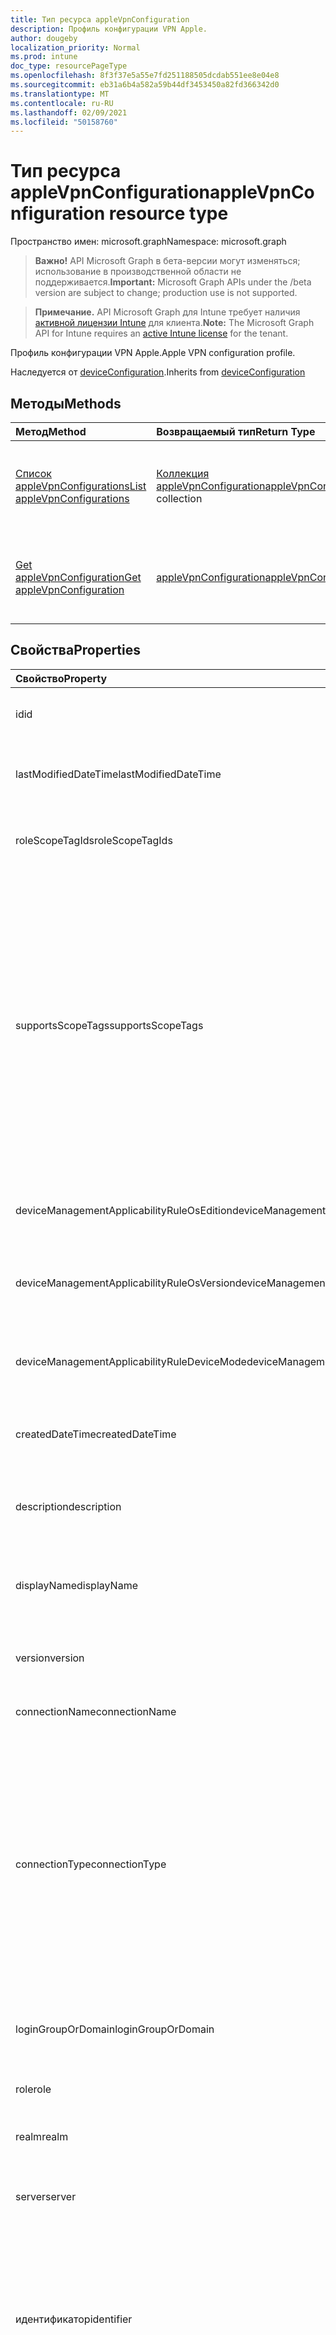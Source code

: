 ```yaml
---
title: Тип ресурса appleVpnConfiguration
description: Профиль конфигурации VPN Apple.
author: dougeby
localization_priority: Normal
ms.prod: intune
doc_type: resourcePageType
ms.openlocfilehash: 8f3f37e5a55e7fd251188505dcdab551ee8e04e8
ms.sourcegitcommit: eb31a6b4a582a59b44df3453450a82fd366342d0
ms.translationtype: MT
ms.contentlocale: ru-RU
ms.lasthandoff: 02/09/2021
ms.locfileid: "50158760"
---
```

# <a name="applevpnconfiguration-resource-type"></a><span data-ttu-id="944a0-103">Тип ресурса appleVpnConfiguration</span><span class="sxs-lookup"><span data-stu-id="944a0-103">appleVpnConfiguration resource type</span></span>

<span data-ttu-id="944a0-104">Пространство имен: microsoft.graph</span><span class="sxs-lookup"><span data-stu-id="944a0-104">Namespace: microsoft.graph</span></span>

> <span data-ttu-id="944a0-105">**Важно!** API Microsoft Graph в бета-версии могут изменяться; использование в производственной области не поддерживается.</span><span class="sxs-lookup"><span data-stu-id="944a0-105">**Important:** Microsoft Graph APIs under the /beta version are subject to change; production use is not supported.</span></span>

> <span data-ttu-id="944a0-106">**Примечание.** API Microsoft Graph для Intune требует наличия [активной лицензии Intune](https://go.microsoft.com/fwlink/?linkid=839381) для клиента.</span><span class="sxs-lookup"><span data-stu-id="944a0-106">**Note:** The Microsoft Graph API for Intune requires an [active Intune license](https://go.microsoft.com/fwlink/?linkid=839381) for the tenant.</span></span>

<span data-ttu-id="944a0-107">Профиль конфигурации VPN Apple.</span><span class="sxs-lookup"><span data-stu-id="944a0-107">Apple VPN configuration profile.</span></span>


<span data-ttu-id="944a0-108">Наследуется от [deviceConfiguration](../resources/intune-shared-deviceconfiguration.md).</span><span class="sxs-lookup"><span data-stu-id="944a0-108">Inherits from [deviceConfiguration](../resources/intune-shared-deviceconfiguration.md)</span></span>

## <a name="methods"></a><span data-ttu-id="944a0-109">Методы</span><span class="sxs-lookup"><span data-stu-id="944a0-109">Methods</span></span>
|<span data-ttu-id="944a0-110">Метод</span><span class="sxs-lookup"><span data-stu-id="944a0-110">Method</span></span>|<span data-ttu-id="944a0-111">Возвращаемый тип</span><span class="sxs-lookup"><span data-stu-id="944a0-111">Return Type</span></span>|<span data-ttu-id="944a0-112">Описание</span><span class="sxs-lookup"><span data-stu-id="944a0-112">Description</span></span>|
|:---|:---|:---|
|[<span data-ttu-id="944a0-113">Список appleVpnConfigurations</span><span class="sxs-lookup"><span data-stu-id="944a0-113">List appleVpnConfigurations</span></span>](../api/intune-deviceconfig-applevpnconfiguration-list.md)|<span data-ttu-id="944a0-114">[Коллекция appleVpnConfiguration](../resources/intune-deviceconfig-applevpnconfiguration.md)</span><span class="sxs-lookup"><span data-stu-id="944a0-114">[appleVpnConfiguration](../resources/intune-deviceconfig-applevpnconfiguration.md) collection</span></span>|<span data-ttu-id="944a0-115">Список свойств и связей объектов [appleVpnConfiguration.](../resources/intune-deviceconfig-applevpnconfiguration.md)</span><span class="sxs-lookup"><span data-stu-id="944a0-115">List properties and relationships of the [appleVpnConfiguration](../resources/intune-deviceconfig-applevpnconfiguration.md) objects.</span></span>|
|[<span data-ttu-id="944a0-116">Get appleVpnConfiguration</span><span class="sxs-lookup"><span data-stu-id="944a0-116">Get appleVpnConfiguration</span></span>](../api/intune-deviceconfig-applevpnconfiguration-get.md)|[<span data-ttu-id="944a0-117">appleVpnConfiguration</span><span class="sxs-lookup"><span data-stu-id="944a0-117">appleVpnConfiguration</span></span>](../resources/intune-deviceconfig-applevpnconfiguration.md)|<span data-ttu-id="944a0-118">Чтение свойств и связей объекта [appleVpnConfiguration.](../resources/intune-deviceconfig-applevpnconfiguration.md)</span><span class="sxs-lookup"><span data-stu-id="944a0-118">Read properties and relationships of the [appleVpnConfiguration](../resources/intune-deviceconfig-applevpnconfiguration.md) object.</span></span>|

## <a name="properties"></a><span data-ttu-id="944a0-119">Свойства</span><span class="sxs-lookup"><span data-stu-id="944a0-119">Properties</span></span>
|<span data-ttu-id="944a0-120">Свойство</span><span class="sxs-lookup"><span data-stu-id="944a0-120">Property</span></span>|<span data-ttu-id="944a0-121">Тип</span><span class="sxs-lookup"><span data-stu-id="944a0-121">Type</span></span>|<span data-ttu-id="944a0-122">Описание</span><span class="sxs-lookup"><span data-stu-id="944a0-122">Description</span></span>|
|:---|:---|:---|
|<span data-ttu-id="944a0-123">id</span><span class="sxs-lookup"><span data-stu-id="944a0-123">id</span></span>|<span data-ttu-id="944a0-124">String</span><span class="sxs-lookup"><span data-stu-id="944a0-124">String</span></span>|<span data-ttu-id="944a0-125">Ключ объекта.</span><span class="sxs-lookup"><span data-stu-id="944a0-125">Key of the entity.</span></span> <span data-ttu-id="944a0-126">Наследуется от объекта [deviceConfiguration](../resources/intune-shared-deviceconfiguration.md).</span><span class="sxs-lookup"><span data-stu-id="944a0-126">Inherited from [deviceConfiguration](../resources/intune-shared-deviceconfiguration.md)</span></span>|
|<span data-ttu-id="944a0-127">lastModifiedDateTime</span><span class="sxs-lookup"><span data-stu-id="944a0-127">lastModifiedDateTime</span></span>|<span data-ttu-id="944a0-128">DateTimeOffset</span><span class="sxs-lookup"><span data-stu-id="944a0-128">DateTimeOffset</span></span>|<span data-ttu-id="944a0-129">Дата и время последнего изменения объекта.</span><span class="sxs-lookup"><span data-stu-id="944a0-129">DateTime the object was last modified.</span></span> <span data-ttu-id="944a0-130">Наследуется от объекта [deviceConfiguration](../resources/intune-shared-deviceconfiguration.md).</span><span class="sxs-lookup"><span data-stu-id="944a0-130">Inherited from [deviceConfiguration](../resources/intune-shared-deviceconfiguration.md)</span></span>|
|<span data-ttu-id="944a0-131">roleScopeTagIds</span><span class="sxs-lookup"><span data-stu-id="944a0-131">roleScopeTagIds</span></span>|<span data-ttu-id="944a0-132">Коллекция String</span><span class="sxs-lookup"><span data-stu-id="944a0-132">String collection</span></span>|<span data-ttu-id="944a0-133">Список тегов области для этого экземпляра сущности.</span><span class="sxs-lookup"><span data-stu-id="944a0-133">List of Scope Tags for this Entity instance.</span></span> <span data-ttu-id="944a0-134">Наследуется от объекта [deviceConfiguration](../resources/intune-shared-deviceconfiguration.md).</span><span class="sxs-lookup"><span data-stu-id="944a0-134">Inherited from [deviceConfiguration](../resources/intune-shared-deviceconfiguration.md)</span></span>|
|<span data-ttu-id="944a0-135">supportsScopeTags</span><span class="sxs-lookup"><span data-stu-id="944a0-135">supportsScopeTags</span></span>|<span data-ttu-id="944a0-136">Boolean</span><span class="sxs-lookup"><span data-stu-id="944a0-136">Boolean</span></span>|<span data-ttu-id="944a0-137">Указывает, поддерживает ли конфигурация устройства назначение тегов области.</span><span class="sxs-lookup"><span data-stu-id="944a0-137">Indicates whether or not the underlying Device Configuration supports the assignment of scope tags.</span></span> <span data-ttu-id="944a0-138">Назначение свойству ScopeTags запрещено, если это значение имеет значение false, а сущности не будут видны пользователям с заданной областью действия.</span><span class="sxs-lookup"><span data-stu-id="944a0-138">Assigning to the ScopeTags property is not allowed when this value is false and entities will not be visible to scoped users.</span></span> <span data-ttu-id="944a0-139">Это происходит для устаревших политик, созданных в Silverlight, и их можно устранить, удавшись и повторно создав политику на портале Azure.</span><span class="sxs-lookup"><span data-stu-id="944a0-139">This occurs for Legacy policies created in Silverlight and can be resolved by deleting and recreating the policy in the Azure Portal.</span></span> <span data-ttu-id="944a0-140">Это свойство доступно только для чтения.</span><span class="sxs-lookup"><span data-stu-id="944a0-140">This property is read-only.</span></span> <span data-ttu-id="944a0-141">Наследуется от объекта [deviceConfiguration](../resources/intune-shared-deviceconfiguration.md).</span><span class="sxs-lookup"><span data-stu-id="944a0-141">Inherited from [deviceConfiguration](../resources/intune-shared-deviceconfiguration.md)</span></span>|
|<span data-ttu-id="944a0-142">deviceManagementApplicabilityRuleOsEdition</span><span class="sxs-lookup"><span data-stu-id="944a0-142">deviceManagementApplicabilityRuleOsEdition</span></span>|[<span data-ttu-id="944a0-143">deviceManagementApplicabilityRuleOsEdition</span><span class="sxs-lookup"><span data-stu-id="944a0-143">deviceManagementApplicabilityRuleOsEdition</span></span>](../resources/intune-deviceconfig-devicemanagementapplicabilityruleosedition.md)|<span data-ttu-id="944a0-144">Применимость выпуска ОС для этой политики.</span><span class="sxs-lookup"><span data-stu-id="944a0-144">The OS edition applicability for this Policy.</span></span> <span data-ttu-id="944a0-145">Наследуется от объекта [deviceConfiguration](../resources/intune-shared-deviceconfiguration.md).</span><span class="sxs-lookup"><span data-stu-id="944a0-145">Inherited from [deviceConfiguration](../resources/intune-shared-deviceconfiguration.md)</span></span>|
|<span data-ttu-id="944a0-146">deviceManagementApplicabilityRuleOsVersion</span><span class="sxs-lookup"><span data-stu-id="944a0-146">deviceManagementApplicabilityRuleOsVersion</span></span>|[<span data-ttu-id="944a0-147">deviceManagementApplicabilityRuleOsVersion</span><span class="sxs-lookup"><span data-stu-id="944a0-147">deviceManagementApplicabilityRuleOsVersion</span></span>](../resources/intune-deviceconfig-devicemanagementapplicabilityruleosversion.md)|<span data-ttu-id="944a0-148">Правило применимости версии ОС для этой политики.</span><span class="sxs-lookup"><span data-stu-id="944a0-148">The OS version applicability rule for this Policy.</span></span> <span data-ttu-id="944a0-149">Наследуется от объекта [deviceConfiguration](../resources/intune-shared-deviceconfiguration.md).</span><span class="sxs-lookup"><span data-stu-id="944a0-149">Inherited from [deviceConfiguration](../resources/intune-shared-deviceconfiguration.md)</span></span>|
|<span data-ttu-id="944a0-150">deviceManagementApplicabilityRuleDeviceMode</span><span class="sxs-lookup"><span data-stu-id="944a0-150">deviceManagementApplicabilityRuleDeviceMode</span></span>|[<span data-ttu-id="944a0-151">deviceManagementApplicabilityRuleDeviceMode</span><span class="sxs-lookup"><span data-stu-id="944a0-151">deviceManagementApplicabilityRuleDeviceMode</span></span>](../resources/intune-deviceconfig-devicemanagementapplicabilityruledevicemode.md)|<span data-ttu-id="944a0-152">Правило применимости режима устройства для этой политики.</span><span class="sxs-lookup"><span data-stu-id="944a0-152">The device mode applicability rule for this Policy.</span></span> <span data-ttu-id="944a0-153">Наследуется от объекта [deviceConfiguration](../resources/intune-shared-deviceconfiguration.md).</span><span class="sxs-lookup"><span data-stu-id="944a0-153">Inherited from [deviceConfiguration](../resources/intune-shared-deviceconfiguration.md)</span></span>|
|<span data-ttu-id="944a0-154">createdDateTime</span><span class="sxs-lookup"><span data-stu-id="944a0-154">createdDateTime</span></span>|<span data-ttu-id="944a0-155">DateTimeOffset</span><span class="sxs-lookup"><span data-stu-id="944a0-155">DateTimeOffset</span></span>|<span data-ttu-id="944a0-156">Дата и время создания объекта.</span><span class="sxs-lookup"><span data-stu-id="944a0-156">DateTime the object was created.</span></span> <span data-ttu-id="944a0-157">Наследуется от объекта [deviceConfiguration](../resources/intune-shared-deviceconfiguration.md).</span><span class="sxs-lookup"><span data-stu-id="944a0-157">Inherited from [deviceConfiguration](../resources/intune-shared-deviceconfiguration.md)</span></span>|
|<span data-ttu-id="944a0-158">description</span><span class="sxs-lookup"><span data-stu-id="944a0-158">description</span></span>|<span data-ttu-id="944a0-159">String</span><span class="sxs-lookup"><span data-stu-id="944a0-159">String</span></span>|<span data-ttu-id="944a0-160">Указанное администратором описание конфигурации устройства.</span><span class="sxs-lookup"><span data-stu-id="944a0-160">Admin provided description of the Device Configuration.</span></span> <span data-ttu-id="944a0-161">Наследуется от объекта [deviceConfiguration](../resources/intune-shared-deviceconfiguration.md).</span><span class="sxs-lookup"><span data-stu-id="944a0-161">Inherited from [deviceConfiguration](../resources/intune-shared-deviceconfiguration.md)</span></span>|
|<span data-ttu-id="944a0-162">displayName</span><span class="sxs-lookup"><span data-stu-id="944a0-162">displayName</span></span>|<span data-ttu-id="944a0-163">String</span><span class="sxs-lookup"><span data-stu-id="944a0-163">String</span></span>|<span data-ttu-id="944a0-164">Указанное администратором имя конфигурации устройства.</span><span class="sxs-lookup"><span data-stu-id="944a0-164">Admin provided name of the device configuration.</span></span> <span data-ttu-id="944a0-165">Наследуется от объекта [deviceConfiguration](../resources/intune-shared-deviceconfiguration.md).</span><span class="sxs-lookup"><span data-stu-id="944a0-165">Inherited from [deviceConfiguration](../resources/intune-shared-deviceconfiguration.md)</span></span>|
|<span data-ttu-id="944a0-166">version</span><span class="sxs-lookup"><span data-stu-id="944a0-166">version</span></span>|<span data-ttu-id="944a0-167">Int32</span><span class="sxs-lookup"><span data-stu-id="944a0-167">Int32</span></span>|<span data-ttu-id="944a0-168">Версия конфигурации устройства.</span><span class="sxs-lookup"><span data-stu-id="944a0-168">Version of the device configuration.</span></span> <span data-ttu-id="944a0-169">Наследуется от объекта [deviceConfiguration](../resources/intune-shared-deviceconfiguration.md).</span><span class="sxs-lookup"><span data-stu-id="944a0-169">Inherited from [deviceConfiguration](../resources/intune-shared-deviceconfiguration.md)</span></span>|
|<span data-ttu-id="944a0-170">connectionName</span><span class="sxs-lookup"><span data-stu-id="944a0-170">connectionName</span></span>|<span data-ttu-id="944a0-171">String</span><span class="sxs-lookup"><span data-stu-id="944a0-171">String</span></span>|<span data-ttu-id="944a0-172">Имя подключения, отображаемая для пользователя.</span><span class="sxs-lookup"><span data-stu-id="944a0-172">Connection name displayed to the user.</span></span>|
|<span data-ttu-id="944a0-173">connectionType</span><span class="sxs-lookup"><span data-stu-id="944a0-173">connectionType</span></span>|[<span data-ttu-id="944a0-174">appleVpnConnectionType</span><span class="sxs-lookup"><span data-stu-id="944a0-174">appleVpnConnectionType</span></span>](../resources/intune-deviceconfig-applevpnconnectiontype.md)|<span data-ttu-id="944a0-175">Тип подключения.</span><span class="sxs-lookup"><span data-stu-id="944a0-175">Connection type.</span></span> <span data-ttu-id="944a0-176">Возможные значения: `ciscoAnyConnect` , , , , , , , `pulseSecure` , , `f5EdgeClient` , , , `dellSonicWallMobileConnect` , , , , `checkPointCapsuleVpn` `customVpn` `ciscoIPSec` `citrix` , `ciscoAnyConnectV2` `paloAltoGlobalProtect` `zscalerPrivateAccess` `f5Access2018` `citrixSso` `paloAltoGlobalProtectV2` `ikEv2` `alwaysOn` `microsoftTunnel` `netMotionMobility` `microsoftProtect` .</span><span class="sxs-lookup"><span data-stu-id="944a0-176">Possible values are: `ciscoAnyConnect`, `pulseSecure`, `f5EdgeClient`, `dellSonicWallMobileConnect`, `checkPointCapsuleVpn`, `customVpn`, `ciscoIPSec`, `citrix`, `ciscoAnyConnectV2`, `paloAltoGlobalProtect`, `zscalerPrivateAccess`, `f5Access2018`, `citrixSso`, `paloAltoGlobalProtectV2`, `ikEv2`, `alwaysOn`, `microsoftTunnel`, `netMotionMobility`, `microsoftProtect`.</span></span>|
|<span data-ttu-id="944a0-177">loginGroupOrDomain</span><span class="sxs-lookup"><span data-stu-id="944a0-177">loginGroupOrDomain</span></span>|<span data-ttu-id="944a0-178">String</span><span class="sxs-lookup"><span data-stu-id="944a0-178">String</span></span>|<span data-ttu-id="944a0-179">Группа входа или домен, если для типа подключения установлено мобильное подключение Dell SonicWALL.</span><span class="sxs-lookup"><span data-stu-id="944a0-179">Login group or domain when connection type is set to Dell SonicWALL Mobile Connection.</span></span>|
|<span data-ttu-id="944a0-180">role</span><span class="sxs-lookup"><span data-stu-id="944a0-180">role</span></span>|<span data-ttu-id="944a0-181">String</span><span class="sxs-lookup"><span data-stu-id="944a0-181">String</span></span>|<span data-ttu-id="944a0-182">Роль, если для типа подключения установлено значение Pulse Secure.</span><span class="sxs-lookup"><span data-stu-id="944a0-182">Role when connection type is set to Pulse Secure.</span></span>|
|<span data-ttu-id="944a0-183">realm</span><span class="sxs-lookup"><span data-stu-id="944a0-183">realm</span></span>|<span data-ttu-id="944a0-184">String</span><span class="sxs-lookup"><span data-stu-id="944a0-184">String</span></span>|<span data-ttu-id="944a0-185">Область, когда для типа подключения установлено "Pulse Secure".</span><span class="sxs-lookup"><span data-stu-id="944a0-185">Realm when connection type is set to Pulse Secure.</span></span>|
|<span data-ttu-id="944a0-186">server</span><span class="sxs-lookup"><span data-stu-id="944a0-186">server</span></span>|[<span data-ttu-id="944a0-187">vpnServer</span><span class="sxs-lookup"><span data-stu-id="944a0-187">vpnServer</span></span>](../resources/intune-deviceconfig-vpnserver.md)|<span data-ttu-id="944a0-188">VPN-сервер в сети.</span><span class="sxs-lookup"><span data-stu-id="944a0-188">VPN Server on the network.</span></span> <span data-ttu-id="944a0-189">Убедитесь, что конечные пользователи могут получить доступ к этому сетевому расположению.</span><span class="sxs-lookup"><span data-stu-id="944a0-189">Make sure end users can access this network location.</span></span>|
|<span data-ttu-id="944a0-190">идентификатор</span><span class="sxs-lookup"><span data-stu-id="944a0-190">identifier</span></span>|<span data-ttu-id="944a0-191">String</span><span class="sxs-lookup"><span data-stu-id="944a0-191">String</span></span>|<span data-ttu-id="944a0-192">Идентификатор, предоставляемый поставщиком VPN, если для типа подключения установлено настраиваемая VPN-подключение.</span><span class="sxs-lookup"><span data-stu-id="944a0-192">Identifier provided by VPN vendor when connection type is set to Custom VPN.</span></span> <span data-ttu-id="944a0-193">Например: Cisco AnyConnect использует идентификатор формы com.cisco.anyconnect.applevpn.plugin</span><span class="sxs-lookup"><span data-stu-id="944a0-193">For example: Cisco AnyConnect uses an identifier of the form com.cisco.anyconnect.applevpn.plugin</span></span>|
|<span data-ttu-id="944a0-194">customData</span><span class="sxs-lookup"><span data-stu-id="944a0-194">customData</span></span>|<span data-ttu-id="944a0-195">Коллекция [keyValue](../resources/intune-deviceconfig-keyvalue.md)</span><span class="sxs-lookup"><span data-stu-id="944a0-195">[keyValue](../resources/intune-deviceconfig-keyvalue.md) collection</span></span>|<span data-ttu-id="944a0-196">Пользовательские данные, если для типа подключения установлено настраиваемая VPN-подключение.</span><span class="sxs-lookup"><span data-stu-id="944a0-196">Custom data when connection type is set to Custom VPN.</span></span> <span data-ttu-id="944a0-197">Используйте это поле, чтобы включить функции, не поддерживаемые Intune, но доступные в вашем VPN-решении.</span><span class="sxs-lookup"><span data-stu-id="944a0-197">Use this field to enable functionality not supported by Intune, but available in your VPN solution.</span></span> <span data-ttu-id="944a0-198">Обратитесь к поставщику VPN, чтобы узнать, как добавить эти пары "ключ-значение".</span><span class="sxs-lookup"><span data-stu-id="944a0-198">Contact your VPN vendor to learn how to add these key/value pairs.</span></span> <span data-ttu-id="944a0-199">Эта коллекция может содержать не более 25 элементов.</span><span class="sxs-lookup"><span data-stu-id="944a0-199">This collection can contain a maximum of 25 elements.</span></span>|
|<span data-ttu-id="944a0-200">customKeyValueData</span><span class="sxs-lookup"><span data-stu-id="944a0-200">customKeyValueData</span></span>|<span data-ttu-id="944a0-201">Коллекция [keyValuePair](../resources/intune-shared-keyvaluepair.md)</span><span class="sxs-lookup"><span data-stu-id="944a0-201">[keyValuePair](../resources/intune-shared-keyvaluepair.md) collection</span></span>|<span data-ttu-id="944a0-202">Пользовательские данные, если для типа подключения установлено настраиваемая VPN-сеть.</span><span class="sxs-lookup"><span data-stu-id="944a0-202">Custom data when connection type is set to Custom VPN.</span></span> <span data-ttu-id="944a0-203">Используйте это поле, чтобы включить функции, не поддерживаемые Intune, но доступные в вашем VPN-решении.</span><span class="sxs-lookup"><span data-stu-id="944a0-203">Use this field to enable functionality not supported by Intune, but available in your VPN solution.</span></span> <span data-ttu-id="944a0-204">Обратитесь к поставщику VPN, чтобы узнать, как добавить эти пары ключ-значение.</span><span class="sxs-lookup"><span data-stu-id="944a0-204">Contact your VPN vendor to learn how to add these key/value pairs.</span></span> <span data-ttu-id="944a0-205">Эта коллекция может содержать не более 25 элементов.</span><span class="sxs-lookup"><span data-stu-id="944a0-205">This collection can contain a maximum of 25 elements.</span></span>|
|<span data-ttu-id="944a0-206">enableSplitTunneling</span><span class="sxs-lookup"><span data-stu-id="944a0-206">enableSplitTunneling</span></span>|<span data-ttu-id="944a0-207">Boolean</span><span class="sxs-lookup"><span data-stu-id="944a0-207">Boolean</span></span>|<span data-ttu-id="944a0-208">Отправлять весь сетевой трафик через VPN.</span><span class="sxs-lookup"><span data-stu-id="944a0-208">Send all network traffic through VPN.</span></span>|
|<span data-ttu-id="944a0-209">authenticationMethod</span><span class="sxs-lookup"><span data-stu-id="944a0-209">authenticationMethod</span></span>|[<span data-ttu-id="944a0-210">vpnAuthenticationMethod</span><span class="sxs-lookup"><span data-stu-id="944a0-210">vpnAuthenticationMethod</span></span>](../resources/intune-deviceconfig-vpnauthenticationmethod.md)|<span data-ttu-id="944a0-211">Метод проверки подлинности для этого VPN-подключения.</span><span class="sxs-lookup"><span data-stu-id="944a0-211">Authentication method for this VPN connection.</span></span> <span data-ttu-id="944a0-212">Возможные значения: `certificate`, `usernameAndPassword`, `sharedSecret`, `derivedCredential`, `azureAD`.</span><span class="sxs-lookup"><span data-stu-id="944a0-212">Possible values are: `certificate`, `usernameAndPassword`, `sharedSecret`, `derivedCredential`, `azureAD`.</span></span>|
|<span data-ttu-id="944a0-213">enablePerApp</span><span class="sxs-lookup"><span data-stu-id="944a0-213">enablePerApp</span></span>|<span data-ttu-id="944a0-214">Boolean</span><span class="sxs-lookup"><span data-stu-id="944a0-214">Boolean</span></span>|<span data-ttu-id="944a0-215">Если установить для этого параметра Per-App vpn, которые впоследствии могут быть связаны с приложениями, которые могут активирует этот коннекциатор VPN на устройстве конечного пользователя с iOS.</span><span class="sxs-lookup"><span data-stu-id="944a0-215">Setting this to true creates Per-App VPN payload which can later be associated with Apps that can trigger this VPN conneciton on the end user's iOS device.</span></span>|
|<span data-ttu-id="944a0-216">safariDomains</span><span class="sxs-lookup"><span data-stu-id="944a0-216">safariDomains</span></span>|<span data-ttu-id="944a0-217">Коллекция String</span><span class="sxs-lookup"><span data-stu-id="944a0-217">String collection</span></span>|<span data-ttu-id="944a0-218">Домены Safari, если этот параметр VPN для каждого приложения включен.</span><span class="sxs-lookup"><span data-stu-id="944a0-218">Safari domains when this VPN per App setting is enabled.</span></span> <span data-ttu-id="944a0-219">Помимо приложений, связанных с этим VPN, указанные здесь домены Safari также смогут запускать это VPN-подключение.</span><span class="sxs-lookup"><span data-stu-id="944a0-219">In addition to the apps associated with this VPN, Safari domains specified here will also be able to trigger this VPN connection.</span></span>|
|<span data-ttu-id="944a0-220">onDemandRules</span><span class="sxs-lookup"><span data-stu-id="944a0-220">onDemandRules</span></span>|<span data-ttu-id="944a0-221">[Коллекция vpnOnDemandRule](../resources/intune-deviceconfig-vpnondemandrule.md)</span><span class="sxs-lookup"><span data-stu-id="944a0-221">[vpnOnDemandRule](../resources/intune-deviceconfig-vpnondemandrule.md) collection</span></span>|<span data-ttu-id="944a0-222">Правила по запросу.</span><span class="sxs-lookup"><span data-stu-id="944a0-222">On-Demand Rules.</span></span> <span data-ttu-id="944a0-223">Эта коллекция может содержать не более 500 элементов.</span><span class="sxs-lookup"><span data-stu-id="944a0-223">This collection can contain a maximum of 500 elements.</span></span>|
|<span data-ttu-id="944a0-224">providerType</span><span class="sxs-lookup"><span data-stu-id="944a0-224">providerType</span></span>|[<span data-ttu-id="944a0-225">vpnProviderType</span><span class="sxs-lookup"><span data-stu-id="944a0-225">vpnProviderType</span></span>](../resources/intune-deviceconfig-vpnprovidertype.md)|<span data-ttu-id="944a0-226">Тип поставщика для VPN для каждого приложения.</span><span class="sxs-lookup"><span data-stu-id="944a0-226">Provider type for per-app VPN.</span></span> <span data-ttu-id="944a0-227">Возможные значения: `notConfigured`, `appProxy`, `packetTunnel`.</span><span class="sxs-lookup"><span data-stu-id="944a0-227">Possible values are: `notConfigured`, `appProxy`, `packetTunnel`.</span></span>|
|<span data-ttu-id="944a0-228">associatedDomains</span><span class="sxs-lookup"><span data-stu-id="944a0-228">associatedDomains</span></span>|<span data-ttu-id="944a0-229">Коллекция String</span><span class="sxs-lookup"><span data-stu-id="944a0-229">String collection</span></span>|<span data-ttu-id="944a0-230">Связанные домены</span><span class="sxs-lookup"><span data-stu-id="944a0-230">Associated Domains</span></span>|
|<span data-ttu-id="944a0-231">excludedDomains</span><span class="sxs-lookup"><span data-stu-id="944a0-231">excludedDomains</span></span>|<span data-ttu-id="944a0-232">Коллекция String</span><span class="sxs-lookup"><span data-stu-id="944a0-232">String collection</span></span>|<span data-ttu-id="944a0-233">Домены, которые доступны через общедоступный Интернет, а не через VPN, даже если активирован VPN для каждого приложения</span><span class="sxs-lookup"><span data-stu-id="944a0-233">Domains that are accessed through the public internet instead of through VPN, even when per-app VPN is activated</span></span>|
|<span data-ttu-id="944a0-234">disableOnDemandUserOverride</span><span class="sxs-lookup"><span data-stu-id="944a0-234">disableOnDemandUserOverride</span></span>|<span data-ttu-id="944a0-235">Boolean</span><span class="sxs-lookup"><span data-stu-id="944a0-235">Boolean</span></span>|<span data-ttu-id="944a0-236">Переключение, предотвращающий отключение автоматического VPN-соединения в приложении "Параметры"</span><span class="sxs-lookup"><span data-stu-id="944a0-236">Toggle to prevent user from disabling automatic VPN in the Settings app</span></span>|
|<span data-ttu-id="944a0-237">proxyServer</span><span class="sxs-lookup"><span data-stu-id="944a0-237">proxyServer</span></span>|[<span data-ttu-id="944a0-238">vpnProxyServer</span><span class="sxs-lookup"><span data-stu-id="944a0-238">vpnProxyServer</span></span>](../resources/intune-deviceconfig-vpnproxyserver.md)|<span data-ttu-id="944a0-239">Прокси-сервер.</span><span class="sxs-lookup"><span data-stu-id="944a0-239">Proxy Server.</span></span>|
|<span data-ttu-id="944a0-240">optInToDeviceIdSharing</span><span class="sxs-lookup"><span data-stu-id="944a0-240">optInToDeviceIdSharing</span></span>|<span data-ttu-id="944a0-241">Boolean</span><span class="sxs-lookup"><span data-stu-id="944a0-241">Boolean</span></span>|<span data-ttu-id="944a0-242">Opt-In к совместному использованию удостоверения устройства сторонним VPN-клиентам для использования во время проверки управления доступом к сети.</span><span class="sxs-lookup"><span data-stu-id="944a0-242">Opt-In to sharing the device's Id to third-party vpn clients for use during network access control validation.</span></span>|

## <a name="relationships"></a><span data-ttu-id="944a0-243">Связи</span><span class="sxs-lookup"><span data-stu-id="944a0-243">Relationships</span></span>
|<span data-ttu-id="944a0-244">Связь</span><span class="sxs-lookup"><span data-stu-id="944a0-244">Relationship</span></span>|<span data-ttu-id="944a0-245">Тип</span><span class="sxs-lookup"><span data-stu-id="944a0-245">Type</span></span>|<span data-ttu-id="944a0-246">Описание</span><span class="sxs-lookup"><span data-stu-id="944a0-246">Description</span></span>|
|:---|:---|:---|
|<span data-ttu-id="944a0-247">groupAssignments</span><span class="sxs-lookup"><span data-stu-id="944a0-247">groupAssignments</span></span>|<span data-ttu-id="944a0-248">[Коллекция deviceConfigurationGroupAssignment](../resources/intune-deviceconfig-deviceconfigurationgroupassignment.md)</span><span class="sxs-lookup"><span data-stu-id="944a0-248">[deviceConfigurationGroupAssignment](../resources/intune-deviceconfig-deviceconfigurationgroupassignment.md) collection</span></span>|<span data-ttu-id="944a0-249">Список назначений групп для профиля конфигурации устройства.</span><span class="sxs-lookup"><span data-stu-id="944a0-249">The list of group assignments for the device configuration profile.</span></span> <span data-ttu-id="944a0-250">Наследуется от объекта [deviceConfiguration](../resources/intune-shared-deviceconfiguration.md).</span><span class="sxs-lookup"><span data-stu-id="944a0-250">Inherited from [deviceConfiguration](../resources/intune-shared-deviceconfiguration.md)</span></span>|
|<span data-ttu-id="944a0-251">assignments</span><span class="sxs-lookup"><span data-stu-id="944a0-251">assignments</span></span>|<span data-ttu-id="944a0-252">Коллекция [deviceConfigurationAssignment](../resources/intune-deviceconfig-deviceconfigurationassignment.md)</span><span class="sxs-lookup"><span data-stu-id="944a0-252">[deviceConfigurationAssignment](../resources/intune-deviceconfig-deviceconfigurationassignment.md) collection</span></span>|<span data-ttu-id="944a0-253">Список назначений для профиля конфигурации устройства.</span><span class="sxs-lookup"><span data-stu-id="944a0-253">The list of assignments for the device configuration profile.</span></span> <span data-ttu-id="944a0-254">Наследуется от объекта [deviceConfiguration](../resources/intune-shared-deviceconfiguration.md).</span><span class="sxs-lookup"><span data-stu-id="944a0-254">Inherited from [deviceConfiguration](../resources/intune-shared-deviceconfiguration.md)</span></span>|
|<span data-ttu-id="944a0-255">deviceStatuses</span><span class="sxs-lookup"><span data-stu-id="944a0-255">deviceStatuses</span></span>|<span data-ttu-id="944a0-256">Коллекция [deviceConfigurationDeviceStatus](../resources/intune-deviceconfig-deviceconfigurationdevicestatus.md)</span><span class="sxs-lookup"><span data-stu-id="944a0-256">[deviceConfigurationDeviceStatus](../resources/intune-deviceconfig-deviceconfigurationdevicestatus.md) collection</span></span>|<span data-ttu-id="944a0-257">Состояние установки конфигурации для каждого устройства.</span><span class="sxs-lookup"><span data-stu-id="944a0-257">Device configuration installation status by device.</span></span> <span data-ttu-id="944a0-258">Наследуется от объекта [deviceConfiguration](../resources/intune-shared-deviceconfiguration.md).</span><span class="sxs-lookup"><span data-stu-id="944a0-258">Inherited from [deviceConfiguration](../resources/intune-shared-deviceconfiguration.md)</span></span>|
|<span data-ttu-id="944a0-259">userStatuses</span><span class="sxs-lookup"><span data-stu-id="944a0-259">userStatuses</span></span>|<span data-ttu-id="944a0-260">Коллекция [deviceConfigurationUserStatus](../resources/intune-deviceconfig-deviceconfigurationuserstatus.md)</span><span class="sxs-lookup"><span data-stu-id="944a0-260">[deviceConfigurationUserStatus](../resources/intune-deviceconfig-deviceconfigurationuserstatus.md) collection</span></span>|<span data-ttu-id="944a0-261">Состояние установки конфигурации устройства по пользователю.</span><span class="sxs-lookup"><span data-stu-id="944a0-261">Device configuration installation status by user.</span></span> <span data-ttu-id="944a0-262">Наследуется от объекта [deviceConfiguration](../resources/intune-shared-deviceconfiguration.md).</span><span class="sxs-lookup"><span data-stu-id="944a0-262">Inherited from [deviceConfiguration](../resources/intune-shared-deviceconfiguration.md)</span></span>|
|<span data-ttu-id="944a0-263">deviceStatusOverview</span><span class="sxs-lookup"><span data-stu-id="944a0-263">deviceStatusOverview</span></span>|[<span data-ttu-id="944a0-264">deviceConfigurationDeviceOverview</span><span class="sxs-lookup"><span data-stu-id="944a0-264">deviceConfigurationDeviceOverview</span></span>](../resources/intune-deviceconfig-deviceconfigurationdeviceoverview.md)|<span data-ttu-id="944a0-265">Обзор состояния конфигурации устройств. Наследуется от [deviceConfiguration](../resources/intune-shared-deviceconfiguration.md).</span><span class="sxs-lookup"><span data-stu-id="944a0-265">Device Configuration devices status overview Inherited from [deviceConfiguration](../resources/intune-shared-deviceconfiguration.md)</span></span>|
|<span data-ttu-id="944a0-266">userStatusOverview</span><span class="sxs-lookup"><span data-stu-id="944a0-266">userStatusOverview</span></span>|[<span data-ttu-id="944a0-267">deviceConfigurationUserOverview</span><span class="sxs-lookup"><span data-stu-id="944a0-267">deviceConfigurationUserOverview</span></span>](../resources/intune-deviceconfig-deviceconfigurationuseroverview.md)|<span data-ttu-id="944a0-268">Обзор состояния конфигурации устройств для пользователей. Наследуется от [deviceConfiguration](../resources/intune-shared-deviceconfiguration.md).</span><span class="sxs-lookup"><span data-stu-id="944a0-268">Device Configuration users status overview Inherited from [deviceConfiguration](../resources/intune-shared-deviceconfiguration.md)</span></span>|
|<span data-ttu-id="944a0-269">deviceSettingStateSummaries</span><span class="sxs-lookup"><span data-stu-id="944a0-269">deviceSettingStateSummaries</span></span>|<span data-ttu-id="944a0-270">Коллекция [settingStateDeviceSummary](../resources/intune-deviceconfig-settingstatedevicesummary.md)</span><span class="sxs-lookup"><span data-stu-id="944a0-270">[settingStateDeviceSummary](../resources/intune-deviceconfig-settingstatedevicesummary.md) collection</span></span>|<span data-ttu-id="944a0-271">Сводка данных о состоянии настройки конфигурации устройств. Наследуется от [deviceConfiguration](../resources/intune-shared-deviceconfiguration.md).</span><span class="sxs-lookup"><span data-stu-id="944a0-271">Device Configuration Setting State Device Summary Inherited from [deviceConfiguration](../resources/intune-shared-deviceconfiguration.md)</span></span>|

## <a name="json-representation"></a><span data-ttu-id="944a0-272">Представление JSON</span><span class="sxs-lookup"><span data-stu-id="944a0-272">JSON Representation</span></span>
<span data-ttu-id="944a0-273">Ниже представлено описание ресурса в формате JSON.</span><span class="sxs-lookup"><span data-stu-id="944a0-273">Here is a JSON representation of the resource.</span></span>
<!-- {
  "blockType": "resource",
  "keyProperty": "id",
  "@odata.type": "microsoft.graph.appleVpnConfiguration"
}
-->
``` json
{
  "@odata.type": "#microsoft.graph.appleVpnConfiguration",
  "id": "String (identifier)",
  "lastModifiedDateTime": "String (timestamp)",
  "roleScopeTagIds": [
    "String"
  ],
  "supportsScopeTags": true,
  "deviceManagementApplicabilityRuleOsEdition": {
    "@odata.type": "microsoft.graph.deviceManagementApplicabilityRuleOsEdition",
    "osEditionTypes": [
      "String"
    ],
    "name": "String",
    "ruleType": "String"
  },
  "deviceManagementApplicabilityRuleOsVersion": {
    "@odata.type": "microsoft.graph.deviceManagementApplicabilityRuleOsVersion",
    "minOSVersion": "String",
    "maxOSVersion": "String",
    "name": "String",
    "ruleType": "String"
  },
  "deviceManagementApplicabilityRuleDeviceMode": {
    "@odata.type": "microsoft.graph.deviceManagementApplicabilityRuleDeviceMode",
    "deviceMode": "String",
    "name": "String",
    "ruleType": "String"
  },
  "createdDateTime": "String (timestamp)",
  "description": "String",
  "displayName": "String",
  "version": 1024,
  "connectionName": "String",
  "connectionType": "String",
  "loginGroupOrDomain": "String",
  "role": "String",
  "realm": "String",
  "server": {
    "@odata.type": "microsoft.graph.vpnServer",
    "description": "String",
    "address": "String",
    "isDefaultServer": true
  },
  "identifier": "String",
  "customData": [
    {
      "@odata.type": "microsoft.graph.keyValue",
      "key": "String",
      "value": "String"
    }
  ],
  "customKeyValueData": [
    {
      "@odata.type": "microsoft.graph.keyValuePair",
      "name": "String",
      "value": "String"
    }
  ],
  "enableSplitTunneling": true,
  "authenticationMethod": "String",
  "enablePerApp": true,
  "safariDomains": [
    "String"
  ],
  "onDemandRules": [
    {
      "@odata.type": "microsoft.graph.vpnOnDemandRule",
      "ssids": [
        "String"
      ],
      "dnsSearchDomains": [
        "String"
      ],
      "probeUrl": "String",
      "action": "String",
      "domainAction": "String",
      "domains": [
        "String"
      ],
      "probeRequiredUrl": "String"
    }
  ],
  "providerType": "String",
  "associatedDomains": [
    "String"
  ],
  "excludedDomains": [
    "String"
  ],
  "disableOnDemandUserOverride": true,
  "proxyServer": {
    "@odata.type": "microsoft.graph.vpnProxyServer",
    "automaticConfigurationScriptUrl": "String",
    "address": "String",
    "port": 1024
  },
  "optInToDeviceIdSharing": true
}
```




